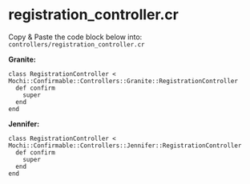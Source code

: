 # registration_controller.cr

Copy & Paste the code block below into: `controllers/registration_controller.cr`

**Granite:**  

```crystal
class RegistrationController < Mochi::Confirmable::Controllers::Granite::RegistrationController
  def confirm
    super
  end
end
```

**Jennifer:**

```crystal
class RegistrationController < Mochi::Confirmable::Controllers::Jennifer::RegistrationController
  def confirm
    super
  end
end
```